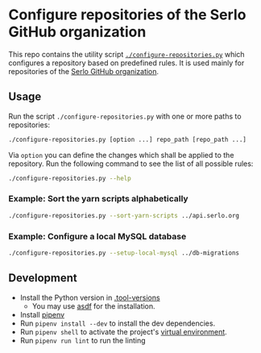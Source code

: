 # Configure repositories of the Serlo GitHub organization

This repo contains the utility script
[`./configure-repositories.py`](./configure-repositories.py) which configures a
repository based on predefined rules. It is used mainly for repositories of the
[Serlo GitHub organization](https://github.com/serlo).

## Usage

Run the script `./configure-repositories.py` with one or more paths to
repositories:

```bash
./configure-repositories.py [option ...] repo_path [repo_path ...]
```

Via `option` you can define the changes which shall be applied to the
repository. Run the following command to see the list of all possible rules:

```bash
./configure-repositories.py --help
```

### Example: Sort the yarn scripts alphabetically

```bash
./configure-repositories.py --sort-yarn-scripts ../api.serlo.org
```

### Example: Configure a local MySQL database

```bash
./configure-repositories.py --setup-local-mysql ../db-migrations
```

## Development

* Install the Python version in [.tool-versions](.tool-versions)
  * You may use [asdf](https://asdf-vm.com/) for the installation.
* Install [pipenv](https://pipenv.pypa.io/en/latest/installation/#installing-pipenv)
* Run `pipenv install --dev` to install the dev dependencies.
* Run `pipenv shell` to activate the project's [virtual environment](https://docs.python.org/3/library/venv.html).
* Run `pipenv run lint` to run the linting